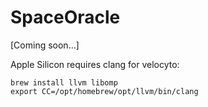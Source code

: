 # SpaceOracle

[Coming soon...]

Apple Silicon requires clang for velocyto:

```{pytohn}  
brew install llvm libomp
export CC=/opt/homebrew/opt/llvm/bin/clang
```
